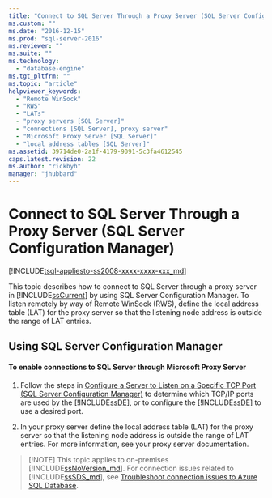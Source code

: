```yaml
---
title: "Connect to SQL Server Through a Proxy Server (SQL Server Configuration Manager) | Microsoft Docs"
ms.custom: ""
ms.date: "2016-12-15"
ms.prod: "sql-server-2016"
ms.reviewer: ""
ms.suite: ""
ms.technology: 
  - "database-engine"
ms.tgt_pltfrm: ""
ms.topic: "article"
helpviewer_keywords: 
  - "Remote WinSock"
  - "RWS"
  - "LATs"
  - "proxy servers [SQL Server]"
  - "connections [SQL Server], proxy server"
  - "Microsoft Proxy Server [SQL Server]"
  - "local address tables [SQL Server]"
ms.assetid: 39714de0-2a1f-4179-9091-5c3fa4612545
caps.latest.revision: 22
ms.author: "rickbyh"
manager: "jhubbard"
---
```

# Connect to SQL Server Through a Proxy Server (SQL Server Configuration Manager)
[!INCLUDE[tsql-appliesto-ss2008-xxxx-xxxx-xxx_md](../../../database-engine/configure/windows/includes/tsql-appliesto-ss2008-xxxx-xxxx-xxx-md.md)]

  This topic describes how to connect to SQL Server through a proxy server in [!INCLUDE[ssCurrent](../../../advanced-analytics/r-services/includes/sscurrent-md.md)] by using SQL Server Configuration Manager. To listen remotely by way of Remote WinSock (RWS), define the local address table (LAT) for the proxy server so that the listening node address is outside the range of LAT entries.  
  
##  <a name="SSMSProcedure"></a> Using SQL Server Configuration Manager  
  
#### To enable connections to SQL Server through Microsoft Proxy Server  
  
1.  Follow the steps in [Configure a Server to Listen on a Specific TCP Port &#40;SQL Server Configuration Manager&#41;](../Topic/Configure%20a%20Server%20to%20Listen%20on%20a%20Specific%20TCP%20Port%20\(SQL%20Server%20Configuration%20Manager\).md) to determine which TCP/IP ports are used by the [!INCLUDE[ssDE](../../../analysis-services/instances/install/windows/includes/ssde-md.md)], or to configure the [!INCLUDE[ssDE](../../../analysis-services/instances/install/windows/includes/ssde-md.md)] to use a desired port.  
  
2.  In your proxy server define the local address table (LAT) for the proxy server so that the listening node address is outside the range of LAT entries. For more information, see your proxy server documentation.  
  
>  [!NOTE]
>  This topic applies to on-premises [!INCLUDE[ssNoVersion_md](../../../advanced-analytics/r-services/includes/ssnoversion-md.md)]. For connection issues related to [!INCLUDE[ssSDS_md](../../../analysis-services/multidimensional-models/includes/sssds-md.md)], see [Troubleshoot connection issues to Azure SQL Database](https://docs.microsoft.com/azure/sql-database/sql-database-troubleshoot-common-connection-issues).  

